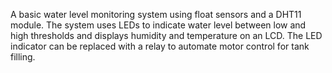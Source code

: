 A basic water level monitoring system using float sensors and a DHT11 module. 
The system uses LEDs to indicate water level between low and high thresholds and displays humidity and temperature on an LCD. 
The LED indicator can be replaced with a relay to automate motor control for tank filling.
